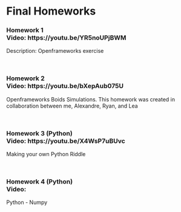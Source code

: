 <h1>Final Homeworks</h1>

<h3>Homework 1<br>
Video: https://youtu.be/YR5noUPjBWM </h3>
<p>Description: Openframeworks exercise</p>
<br>

<h3>Homework 2<br>
Video: https://youtu.be/bXepAub075U </h3>
<p>Openframeworks Boids Simulations. This homework was created in collaboration between me, Alexandre, Ryan, and Lea</p>
<br>

<h3>Homework 3 (Python) <br>
Video: https://youtu.be/X4WsP7uBUvc </h3>
<p>Making your own Python Riddle</p>
<br>

<h3>Homework 4 (Python)<br>
Video: </h3>
<p>Python - Numpy</p>
